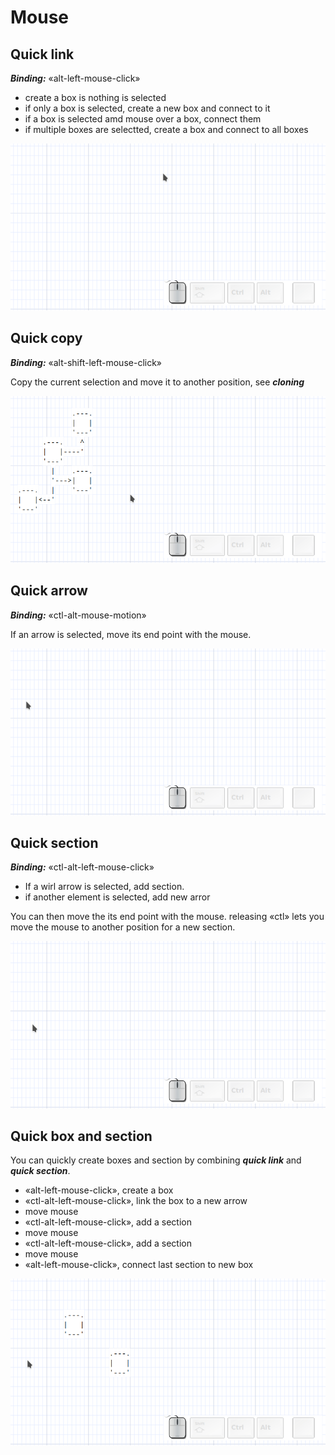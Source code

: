 # Mouse

## Quick link

***Binding:*** «alt-left-mouse-click»

- create a box is nothing is selected
- if only a box is selected, create a new box and connect to it
- if a box is selected amd mouse over a box, connect them
- if multiple boxes are selectted, create a box and connect to all boxes

![quick link](quick_link.gif)

## Quick copy

***Binding:*** «alt-shift-left-mouse-click»

Copy the current selection and move it to another position, see ***cloning***

![quick copy](quick_copy.gif)

## Quick arrow

***Binding:*** «ctl-alt-mouse-motion»

If an arrow is selected, move its end point with the mouse.

![quick arrow](quick_arrow.gif)

## Quick section

***Binding:*** «ctl-alt-left-mouse-click»

- If a wirl arrow is selected, add section.
- if another element is selected, add new arror

You can then move the its end point with the mouse. releasing «ctl» lets you move the mouse to another position for a new section.

![quick section](quick_section.gif)

## Quick box and section

You can quickly create boxes and section by combining ***quick link*** and ***quick section***.

- «alt-left-mouse-click», create a box
- «ctl-alt-left-mouse-click», link the box to a new arrow
- move mouse
- «ctl-alt-left-mouse-click», add a section
- move mouse
- «ctl-alt-left-mouse-click», add a section
- move mouse
- «alt-left-mouse-click», connect last section to new box

![quick box and section](quick_box_and_section.gif)

